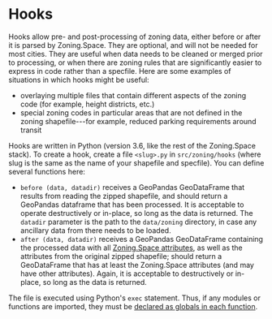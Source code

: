 # Hooks

Hooks allow pre- and post-processing of zoning data, either before or after it is parsed by Zoning.Space. They are optional, and will not be needed for most cities. They are useful when data needs to be cleaned or merged prior to processing, or when there are zoning rules that are significantly easier to express in code rather than a specfile. Here are some examples of situations in which hooks might be useful:

 - overlaying multiple files that contain different aspects of the zoning code (for example, height districts, etc.)
 - special zoning codes in particular areas that are not defined in the zoning shapefile---for example, reduced parking requirements around transit

Hooks are written in Python (version 3.6, like the rest of the Zoning.Space stack). To create a hook, create a file `<slug>.py` in `src/zoning/hooks` (where slug is the same as the name of your shapefile and specfile). You can define several functions here:

  - `before (data, datadir)` receives a GeoPandas GeoDataFrame that results from reading the zipped shapefile, and should return a GeoPandas dataframe that has been processed. It is acceptable to operate destructively or in-place, so long as the data is returned. The `datadir` parameter is the path to the `data/zoning` directory, in case any ancillary data from there needs to be loaded.
 - `after (data, datadir)` receives a GeoPandas GeoDataFrame containing the processed data with all [Zoning.Space attributes](datadictionary), as well as the attributes from the original zipped shapefile; should return a GeoDataFrame that has at least the Zoning.Space attributes (and may have other attributes). Again, it is acceptable to destructively or in-place, so long as the data is returned.

The file is executed using Python's `exec` statement. Thus, if any modules or functions are imported, they must be [declared as globals in each function](https://github.com/zoningspace/zoning.space/blob/master/src/zoning/hooks/sanfrancisco.py#L13).
